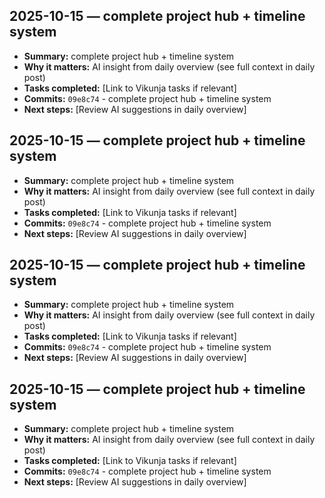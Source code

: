 
## 2025-10-15 — complete project hub + timeline system

- **Summary:** complete project hub + timeline system
- **Why it matters:** AI insight from daily overview (see full context in daily post)
- **Tasks completed:** [Link to Vikunja tasks if relevant]
- **Commits:** `09e8c74` - complete project hub + timeline system
- **Next steps:** [Review AI suggestions in daily overview]

## 2025-10-15 — complete project hub + timeline system

- **Summary:** complete project hub + timeline system
- **Why it matters:** AI insight from daily overview (see full context in daily post)
- **Tasks completed:** [Link to Vikunja tasks if relevant]
- **Commits:** `09e8c74` - complete project hub + timeline system
- **Next steps:** [Review AI suggestions in daily overview]

## 2025-10-15 — complete project hub + timeline system

- **Summary:** complete project hub + timeline system
- **Why it matters:** AI insight from daily overview (see full context in daily post)
- **Tasks completed:** [Link to Vikunja tasks if relevant]
- **Commits:** `09e8c74` - complete project hub + timeline system
- **Next steps:** [Review AI suggestions in daily overview]

## 2025-10-15 — complete project hub + timeline system

- **Summary:** complete project hub + timeline system
- **Why it matters:** AI insight from daily overview (see full context in daily post)
- **Tasks completed:** [Link to Vikunja tasks if relevant]
- **Commits:** `09e8c74` - complete project hub + timeline system
- **Next steps:** [Review AI suggestions in daily overview]
